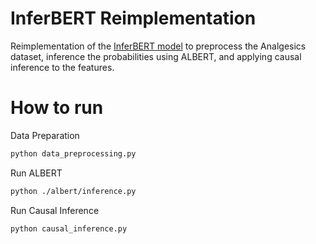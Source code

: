 # InferBERT Reimplementation

Reimplementation of the [InferBERT model](https://www.frontiersin.org/articles/10.3389/frai.2021.659622/full) to preprocess the Analgesics dataset, inference the probabilities using ALBERT, and applying causal inference to the features.

# How to run
Data Preparation
```bash
python data_preprocessing.py
```

Run ALBERT
```bash
python ./albert/inference.py
```

Run Causal Inference
```bash
python causal_inference.py
```